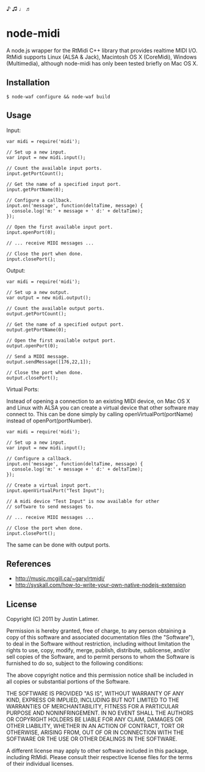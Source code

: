♪ ♫ ♩ ♬

# node-midi

A node.js wrapper for the RtMidi C++ library that provides realtime MIDI I/O.
RtMidi supports Linux (ALSA & Jack), Macintosh OS X (CoreMidi), Windows
(Multimedia), although node-midi has only been tested briefly on Mac OS X.

## Installation

	$ node-waf configure && node-waf build

## Usage

Input:

    var midi = require('midi');
    
    // Set up a new input.
    var input = new midi.input();
    
    // Count the available input ports.
    input.getPortCount();
    
    // Get the name of a specified input port.
    input.getPortName(0);
    
    // Configure a callback.
    input.on('message', function(deltaTime, message) {
	  console.log('m:' + message + ' d:' + deltaTime);
    }); 
        
    // Open the first available input port.
    input.openPort(0);
    
    // ... receive MIDI messages ...
    
    // Close the port when done.
    input.closePort();

Output:

    var midi = require('midi');
    
    // Set up a new output.
    var output = new midi.output();
    
    // Count the available output ports.
    output.getPortCount();
    
    // Get the name of a specified output port.
    output.getPortName(0); 
        
    // Open the first available output port.
    output.openPort(0);
    
    // Send a MIDI message.
    output.sendMessage([176,22,1]);
    
    // Close the port when done.
    output.closePort();

Virtual Ports:

Instead of opening a connection to an existing MIDI device, on Mac OS X and
Linux with ALSA you can create a virtual device that other software may 
connect to. This can be done simply by calling openVirtualPort(portName) instead
of openPort(portNumber).

	var midi = require('midi');
	
	// Set up a new input.
    var input = new midi.input();
    
    // Configure a callback.
    input.on('message', function(deltaTime, message) {
	  console.log('m:' + message + ' d:' + deltaTime);
    }); 
        
    // Create a virtual input port.
    input.openVirtualPort("Test Input");
    
    // A midi device "Test Input" is now available for other
    // software to send messages to.
    
    // ... receive MIDI messages ...
    
    // Close the port when done.
    input.closePort();

The same can be done with output ports.

## References

  * http://music.mcgill.ca/~gary/rtmidi/
  * http://syskall.com/how-to-write-your-own-native-nodejs-extension

## License

Copyright (C) 2011 by Justin Latimer.

Permission is hereby granted, free of charge, to any person obtaining a copy
of this software and associated documentation files (the "Software"), to deal
in the Software without restriction, including without limitation the rights
to use, copy, modify, merge, publish, distribute, sublicense, and/or sell
copies of the Software, and to permit persons to whom the Software is
furnished to do so, subject to the following conditions:

The above copyright notice and this permission notice shall be included in
all copies or substantial portions of the Software.

THE SOFTWARE IS PROVIDED "AS IS", WITHOUT WARRANTY OF ANY KIND, EXPRESS OR
IMPLIED, INCLUDING BUT NOT LIMITED TO THE WARRANTIES OF MERCHANTABILITY,
FITNESS FOR A PARTICULAR PURPOSE AND NONINFRINGEMENT. IN NO EVENT SHALL THE
AUTHORS OR COPYRIGHT HOLDERS BE LIABLE FOR ANY CLAIM, DAMAGES OR OTHER
LIABILITY, WHETHER IN AN ACTION OF CONTRACT, TORT OR OTHERWISE, ARISING FROM,
OUT OF OR IN CONNECTION WITH THE SOFTWARE OR THE USE OR OTHER DEALINGS IN
THE SOFTWARE.

A different license may apply to other software included in this package, 
including RtMidi. Please consult their respective license files for the 
terms of their individual licenses.